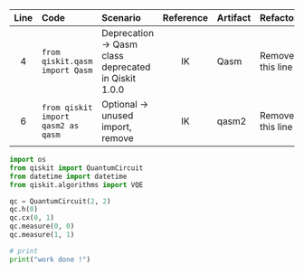 | Line | Code | Scenario | Reference | Artifact | Refactoring |
| :--: | :--- | :------- | :-------: | :------- | :---------- |
| 4 | `from qiskit.qasm import Qasm` | Deprecation -> Qasm class deprecated in Qiskit 1.0.0 | IK | Qasm | Remove this line |
| 6 | `from qiskit import qasm2 as qasm` | Optional -> unused import, remove | IK | qasm2 | Remove this line |

```python
import os
from qiskit import QuantumCircuit
from datetime import datetime
from qiskit.algorithms import VQE

qc = QuantumCircuit(2, 2)
qc.h(0)
qc.cx(0, 1)
qc.measure(0, 0)
qc.measure(1, 1)

# print
print("work done !")
```
